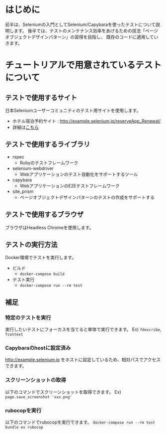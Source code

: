 # はじめに

前半は、Seleniumの入門としてSelenium/Capybaraを使ったテストについて説明します。
後半では、テストのメンテナンス効率をあげるための技法「ページオブジェクトデザインパターン」の習得を目指し、
既存のコードに適用していきます。

# チュートリアルで用意されているテストについて

## テストで使用するサイト

日本Seleniumユーザーコミュニティのテスト用サイトを使用します。

- ホテル宿泊予約サイト : http://example.selenium.jp/reserveApp_Renewal/
- 詳細は[こちら](https://sites.google.com/site/seleniumjp/test-site)

## テストで使用するライブラリ

- rspec
  - Rubyのテストフレームワーク
- selenium-webdriver
  - Webアプリケーションのテスト自動化をサポートするツール
- capybara
  - WebアプリケーションのE2Eテストフレームワーク
- site_prism
  - ページオブジェクトデザインパターンのテストの作成をサポートする

## テストで使用するブラウザ

ブラウザはHeadless Chromeを使用します。

## テストの実行方法

Docker環境でテストを実行します。

- ビルド
  - `docker-compose build`
- テスト実行
  - `docker-compose run --rm test`

## 補足

### 特定のテストを実行

実行したいテストにフォーカスを当てると単体で実行できます。
Ex) `fdescribe`, `fcontext`

### Capybaraのhostに設定済み
http://example.selenium.jp をホストに設定しているため、相対パスでアクセスできます。

### スクリーンショットの取得

以下のコマンドでスクリーンショットを取得できます。
Ex) `page.save_screenshot 'xxx.png'`

### rubocopを実行

以下のコマンドでrubocopを実行できます。
`docker-compose run --rm test bundle ex rubocop`
